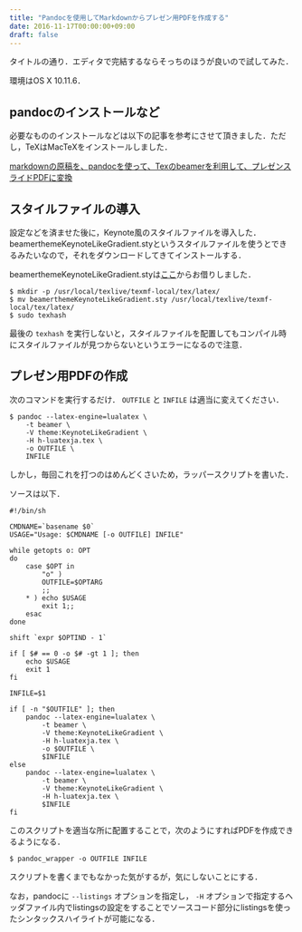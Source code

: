 ```yaml
---
title: "Pandocを使用してMarkdownからプレゼン用PDFを作成する"
date: 2016-11-17T00:00:00+09:00
draft: false
---
```


タイトルの通り．エディタで完結するならそっちのほうが良いので試してみた．

環境はOS X 10.11.6．

## pandocのインストールなど
必要なもののインストールなどは以下の記事を参考にさせて頂きました．ただし，TeXはMacTeXをインストールしました．

[markdownの原稿を、pandocを使って、Texのbeamerを利用して、プレゼンスライドPDFに変換](http://qiita.com/danpansa/items/7ea8db3942a7946dd56a)

## スタイルファイルの導入
設定などを済ませた後に，Keynote風のスタイルファイルを導入した．beamerthemeKeynoteLikeGradient.styというスタイルファイルを使うとできるみたいなので，それをダウンロードしてきてインストールする．

beamerthemeKeynoteLikeGradient.styは[ここ](https://bitbucket.org/kasajei/latex-setting/src/f56429d33fc070d89b74c8c3b0075dedd8c8bca9/texmf/tex/latex/beamerthemeKeynoteLikeGradient.sty?at=master&fileviewer=file-view-default)からお借りしました．

```
$ mkdir -p /usr/local/texlive/texmf-local/tex/latex/
$ mv beamerthemeKeynoteLikeGradient.sty /usr/local/texlive/texmf-local/tex/latex/
$ sudo texhash
```

最後の `texhash` を実行しないと，スタイルファイルを配置してもコンパイル時にスタイルファイルが見つからないというエラーになるので注意．

## プレゼン用PDFの作成
次のコマンドを実行するだけ． `OUTFILE` と `INFILE` は適当に変えてください．

```
$ pandoc --latex-engine=lualatex \
    -t beamer \
    -V theme:KeynoteLikeGradient \
    -H h-luatexja.tex \
    -o OUTFILE \
    INFILE
```

しかし，毎回これを打つのはめんどくさいため，ラッパースクリプトを書いた．

ソースは以下．

```
#!/bin/sh

CMDNAME=`basename $0`
USAGE="Usage: $CMDNAME [-o OUTFILE] INFILE"

while getopts o: OPT
do
    case $OPT in
        "o" )
        OUTFILE=$OPTARG
        ;;
    * ) echo $USAGE
        exit 1;;
    esac
done

shift `expr $OPTIND - 1`

if [ $# == 0 -o $# -gt 1 ]; then
    echo $USAGE
    exit 1
fi

INFILE=$1

if [ -n "$OUTFILE" ]; then
    pandoc --latex-engine=lualatex \
        -t beamer \
        -V theme:KeynoteLikeGradient \
        -H h-luatexja.tex \
        -o $OUTFILE \
        $INFILE
else
    pandoc --latex-engine=lualatex \
        -t beamer \
        -V theme:KeynoteLikeGradient \
        -H h-luatexja.tex \
        $INFILE
fi
```

このスクリプトを適当な所に配置することで，次のようにすればPDFを作成できるようになる．

```
$ pandoc_wrapper -o OUTFILE INFILE
```

スクリプトを書くまでもなかった気がするが，気にしないことにする．

なお，pandocに `--listings` オプションを指定し， `-H` オプションで指定するヘッダファイル内でlistingsの設定をすることでソースコード部分にlistingsを使ったシンタックスハイライトが可能になる．
